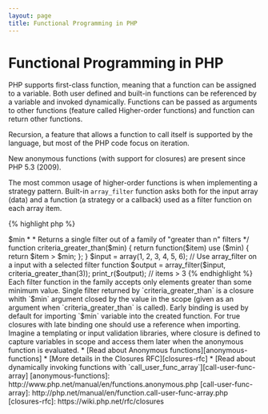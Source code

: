 ```yaml
---
layout: page
title: Functional Programming in PHP
---
```


# Functional Programming in PHP

PHP supports first-class function, meaning that a function can be assigned to a variable. Both user defined and built-in 
functions can be referenced by a variable and invoked dynamically. Functions can be passed as arguments to other
functions (feature called Higher-order functions) and function can return other functions.

Recursion, a feature that allows a function to call itself is supported by the language, but most of the PHP code focus
on iteration.

New anonymous functions (with support for closures) are present since PHP 5.3 (2009).

The most common usage of higher-order functions is when implementing a strategy pattern. Built-in `array_filter`
function asks both for the input array (data) and a function (a strategy or a callback) used as a filter function on
each array item.

{% highlight php %}
<?php
$input = array(1, 2, 3, 4, 5, 6);

// Creates a new anonymous function and assigns it to a variable
$filter_even = function($item) {
    return ($item % 2) == 0;
};

// Built-in array_filter accepts both the data and the function
$output = array_filter($input, $filter_even);

// The function doesn't need to be assigned to a variable. This is valid too:
$output = array_filter($input, function($item) {
    return ($item % 2) == 0;
});

print_r($output);
{% endhighlight %}

Closure is an anonymous function that can access variables imported from the outside scope without using any global
variables. Theoretically, a closure is a function with some arguments closed (e.g. fixed) by the environment when it is 
defined. Closures can work around variable scope restrictions in a clean way.

In the next example we use closures to define a function returning a single filter function for `array_filter`, out of
a family of filter functions.

{% highlight php %}
<?php
/**
 * Creates an anonymous filter function accepting items > $min
 *
 * Returns a single filter out of a family of "greater than n" filters
 */
function criteria_greater_than($min)
{
    return function($item) use ($min) {
        return $item > $min;
    };
}

$input = array(1, 2, 3, 4, 5, 6);

// Use array_filter on a input with a selected filter function
$output = array_filter($input, criteria_greater_than(3));

print_r($output); // items > 3
{% endhighlight %}

Each filter function in the family accepts only elements greater than some minimum value. Single filter returned by 
`criteria_greater_than` is a closure whith `$min` argument closed by the value in the scope (given as an argument when 
`criteria_greater_than` is called).

Early binding is used by default for importing `$min` variable into the created function. For true closures with late
binding one should use a reference when importing. Imagine a templating or input validation libraries, where closure is 
defined to capture variables in scope and access them later when the anonymous function is evaluated.

* [Read about Anonymous functions][anonymous-functions]
* [More details in the Closures RFC][closures-rfc]
* [Read about dynamically invoking functions with `call_user_func_array`][call-user-func-array]

[anonymous-functions]: http://www.php.net/manual/en/functions.anonymous.php
[call-user-func-array]: http://php.net/manual/en/function.call-user-func-array.php
[closures-rfc]: https://wiki.php.net/rfc/closures
